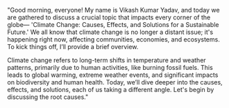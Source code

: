 "Good morning, everyone! My name is Vikash Kumar Yadav, and today we are gathered to discuss a crucial topic that impacts every corner of the globe—
'Climate Change: Causes, Effects, and Solutions for a Sustainable Future.' We all know that climate change is no longer a distant issue;
it's happening right now, affecting communities, economies, and ecosystems. To kick things off, I’ll provide a brief overview.

Climate change refers to long-term shifts in temperature and weather patterns, primarily due to human activities, like burning fossil fuels. 
This leads to global warming, extreme weather events, and significant impacts on biodiversity and human health. Today, we’ll dive deeper into the causes, effects, and solutions, 
each of us taking a different angle. Let's begin by discussing the root causes."
